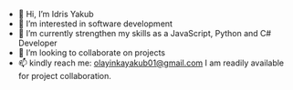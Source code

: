 - 👋 Hi, I’m Idris Yakub
- 👀 I’m interested in software development
- 🌱 I’m currently strengthen my skills as a JavaScript, Python and C# Developer
- 💞️ I’m looking to collaborate on projects
- 📫 kindly reach me: olayinkayakub01@gmail.com
I am readily available for project collaboration.

<!---
driiisdev/driiisdev is a ✨ special ✨ repository because its `README.md` (this file) appears on your GitHub profile.
You can click the Preview link to take a look at your changes.
--->
